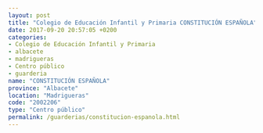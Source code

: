```yaml
---
layout: post
title: "Colegio de Educación Infantil y Primaria CONSTITUCIÓN ESPAÑOLA"
date: 2017-09-20 20:57:05 +0200
categories:
- Colegio de Educación Infantil y Primaria
- albacete
- madrigueras
- Centro público
- guarderia
name: "CONSTITUCIÓN ESPAÑOLA"
province: "Albacete"
location: "Madrigueras"
code: "2002206"
type: "Centro público"
permalink: /guarderias/constitucion-espanola.html
---
```

